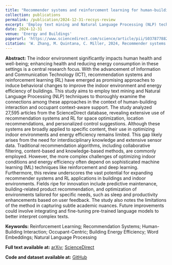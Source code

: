 ```yaml
---
title: "Recommender systems and reinforcement learning for human-building interaction and context aware support: A text mining-driven review of scientific literature"
collection: publications
permalink: /publication/2024-12-31-recsys-review
excerpt: 'Employ text mining and Natural Language Processing (NLP) techniques to thoroughly examine the connections among these approaches in the context of human-building interaction and occupant context-aware support.'
date: 2024-12-31
venue: 'Energy and Buildings'
paperurl: 'https://www.sciencedirect.com/science/article/pii/S037877882401363X'
citation: 'W. Zhang, M. Quintana, C. Miller, 2024, Recommender systems and reinforcement learning for human-building interaction and context aware support: A text mining-driven review of scientific literature, Energy and Buildings, 10.1016/j.enbuild.2024.115247.'
---
```


**Abstract:** The indoor environment significantly impacts human health and well-being; enhancing health and reducing energy consumption in these settings is a central research focus. With the advancement of Information and Communication Technology (ICT), recommendation systems and reinforcement learning (RL) have emerged as promising approaches to induce behavioral changes to improve the indoor environment and energy efficiency of buildings. This study aims to employ text mining and Natural Language Processing (NLP) techniques to thoroughly examine the connections among these approaches in the context of human-building interaction and occupant context-aware support. The study analyzed 27,595 articles from the ScienceDirect database, revealing extensive use of recommendation systems and RL for space optimization, location recommendations, and personalized control suggestions. Although these systems are broadly applied to specific content, their use in optimizing indoor environments and energy efficiency remains limited. This gap likely arises from the need for interdisciplinary knowledge and extensive sensor data. Traditional recommendation algorithms, including collaborative filtering, content-based and knowledge-based methods, are commonly employed. However, the more complex challenges of optimizing indoor conditions and energy efficiency often depend on sophisticated machine learning (ML) techniques like reinforcement and deep learning. Furthermore, this review underscores the vast potential for expanding recommender systems and RL applications in buildings and indoor environments. Fields ripe for innovation include predictive maintenance, building-related product recommendation, and optimization of environments tailored for specific needs, such as sleep and productivity enhancements based on user feedback. The study also notes the limitations of the method in capturing subtle academic nuances. Future improvements could involve integrating and fine-tuning pre-trained language models to better interpret complex texts.

**Keywords:** Reinforcement Learning; Recommendation Systems; Human-Building Interaction; Occupant-Centric; Building Energy Efficiency; Word Embeddings; Natural Language Processing

**Full text available at:** [arXiv](https://arxiv.org/abs/2411.08734); [ScienceDirect](https://www.sciencedirect.com/science/article/abs/pii/S037877882401363X)

**Code and dataset available at:** [GitHub](https://github.com/buds-lab/recommender-sys-for-buildings-textmining-review)

